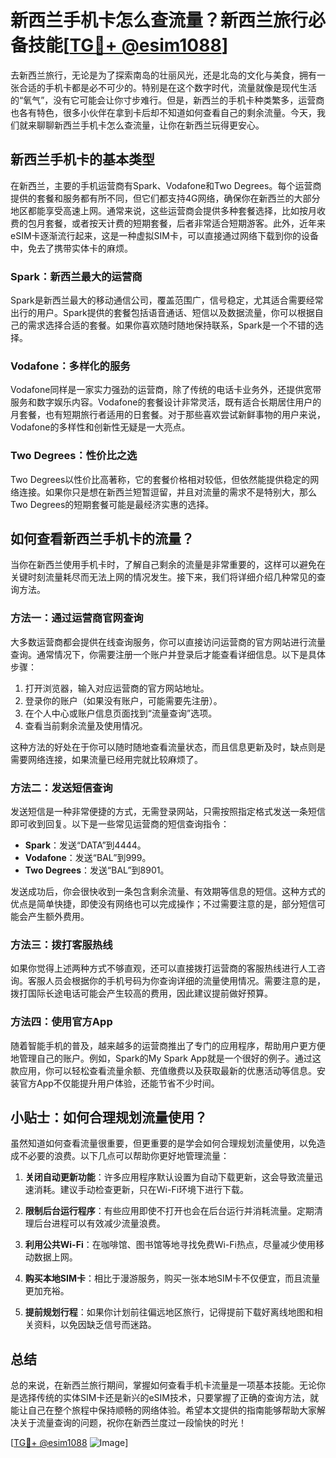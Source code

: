 # 新西兰手机卡怎么查流量？新西兰旅行必备技能[[TG💪+ @esim1088](https://t.me/s/esim1088)]

去新西兰旅行，无论是为了探索南岛的壮丽风光，还是北岛的文化与美食，拥有一张合适的手机卡都是必不可少的。特别是在这个数字时代，流量就像是现代生活的“氧气”，没有它可能会让你寸步难行。但是，新西兰的手机卡种类繁多，运营商也各有特色，很多小伙伴在拿到卡后却不知道如何查看自己的剩余流量。今天，我们就来聊聊新西兰手机卡怎么查流量，让你在新西兰玩得更安心。

## 新西兰手机卡的基本类型

在新西兰，主要的手机运营商有Spark、Vodafone和Two Degrees。每个运营商提供的套餐和服务都有所不同，但它们都支持4G网络，确保你在新西兰的大部分地区都能享受高速上网。通常来说，这些运营商会提供多种套餐选择，比如按月收费的包月套餐，或者按天计费的短期套餐，后者非常适合短期游客。此外，近年来eSIM卡逐渐流行起来，这是一种虚拟SIM卡，可以直接通过网络下载到你的设备中，免去了携带实体卡的麻烦。

### Spark：新西兰最大的运营商

Spark是新西兰最大的移动通信公司，覆盖范围广，信号稳定，尤其适合需要经常出行的用户。Spark提供的套餐包括语音通话、短信以及数据流量，你可以根据自己的需求选择合适的套餐。如果你喜欢随时随地保持联系，Spark是一个不错的选择。

### Vodafone：多样化的服务

Vodafone同样是一家实力强劲的运营商，除了传统的电话卡业务外，还提供宽带服务和数字娱乐内容。Vodafone的套餐设计非常灵活，既有适合长期居住用户的月套餐，也有短期旅行者适用的日套餐。对于那些喜欢尝试新鲜事物的用户来说，Vodafone的多样性和创新性无疑是一大亮点。

### Two Degrees：性价比之选

Two Degrees以性价比高著称，它的套餐价格相对较低，但依然能提供稳定的网络连接。如果你只是想在新西兰短暂逗留，并且对流量的需求不是特别大，那么Two Degrees的短期套餐可能是最经济实惠的选择。

## 如何查看新西兰手机卡的流量？

当你在新西兰使用手机卡时，了解自己剩余的流量是非常重要的，这样可以避免在关键时刻流量耗尽而无法上网的情况发生。接下来，我们将详细介绍几种常见的查询方法。

### 方法一：通过运营商官网查询

大多数运营商都会提供在线查询服务，你可以直接访问运营商的官方网站进行流量查询。通常情况下，你需要注册一个账户并登录后才能查看详细信息。以下是具体步骤：

1. 打开浏览器，输入对应运营商的官方网站地址。
2. 登录你的账户（如果没有账户，可能需要先注册）。
3. 在个人中心或账户信息页面找到“流量查询”选项。
4. 查看当前剩余流量及使用情况。

这种方法的好处在于你可以随时随地查看流量状态，而且信息更新及时，缺点则是需要网络连接，如果流量已经用完就比较麻烦了。

### 方法二：发送短信查询

发送短信是一种非常便捷的方式，无需登录网站，只需按照指定格式发送一条短信即可收到回复。以下是一些常见运营商的短信查询指令：

- **Spark**：发送“DATA”到4444。
- **Vodafone**：发送“BAL”到999。
- **Two Degrees**：发送“BAL”到8901。

发送成功后，你会很快收到一条包含剩余流量、有效期等信息的短信。这种方式的优点是简单快捷，即使没有网络也可以完成操作；不过需要注意的是，部分短信可能会产生额外费用。

### 方法三：拨打客服热线

如果你觉得上述两种方式不够直观，还可以直接拨打运营商的客服热线进行人工咨询。客服人员会根据你的手机号码为你查询详细的流量使用情况。需要注意的是，拨打国际长途电话可能会产生较高的费用，因此建议提前做好预算。

### 方法四：使用官方App

随着智能手机的普及，越来越多的运营商推出了专门的应用程序，帮助用户更方便地管理自己的账户。例如，Spark的My Spark App就是一个很好的例子。通过这款应用，你可以轻松查看流量余额、充值缴费以及获取最新的优惠活动等信息。安装官方App不仅能提升用户体验，还能节省不少时间。

## 小贴士：如何合理规划流量使用？

虽然知道如何查看流量很重要，但更重要的是学会如何合理规划流量使用，以免造成不必要的浪费。以下几点可以帮助你更好地管理流量：

1. **关闭自动更新功能**：许多应用程序默认设置为自动下载更新，这会导致流量迅速消耗。建议手动检查更新，只在Wi-Fi环境下进行下载。
   
2. **限制后台运行程序**：有些应用即使不打开也会在后台运行并消耗流量。定期清理后台进程可以有效减少流量浪费。

3. **利用公共Wi-Fi**：在咖啡馆、图书馆等地寻找免费Wi-Fi热点，尽量减少使用移动数据上网。

4. **购买本地SIM卡**：相比于漫游服务，购买一张本地SIM卡不仅便宜，而且流量更加充裕。

5. **提前规划行程**：如果你计划前往偏远地区旅行，记得提前下载好离线地图和相关资料，以免因缺乏信号而迷路。

## 总结

总的来说，在新西兰旅行期间，掌握如何查看手机卡流量是一项基本技能。无论你是选择传统的实体SIM卡还是新兴的eSIM技术，只要掌握了正确的查询方法，就能让自己在整个旅程中保持顺畅的网络体验。希望本文提供的指南能够帮助大家解决关于流量查询的问题，祝你在新西兰度过一段愉快的时光！

[[TG💪+ @esim1088](https://t.me/s/esim1088) ![Image](https://i.postimg.cc/4NQfJmqS/Snipaste-2025-05-13-00-14-12.png)]